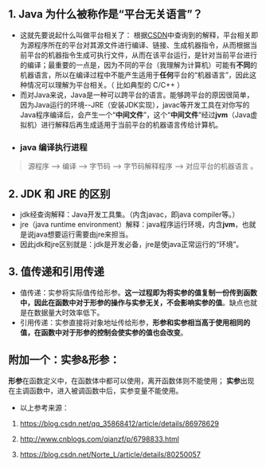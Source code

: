 ## 1. Java 为什么被称作是“平台无关语言”？
- 这就先要说起什么叫做平台相关了：
根据[CSDN](https://blog.csdn.net/qq_35868412/article/details/86978629
)中查询到的解释，平台相关即为源程序所在的平台对其源文件进行编译、链接、生成机器指令，从而根据当前平台的机器指令生成可执行文件，从而在该平台运行，是针对当前平台进行的编译；最重要的一点是，因为不同的平台（我理解为计算机）可能有**不同**的机器语言，所以在编译过程中不能产生适用于**任何**平台的“机器语言”，因此这种情况可以理解为平台相关。（ 比如典型的 C/C++ ）
- 而对Java来说，Java是一种可以跨平台的语言。能够跨平台的原因很简单，因为Java运行的环境--JRE（安装JDK实现），javac等开发工具在对你写的Java程序编译后，会产生一个“**中间文件**”，这个“**中间文件**”经过**jvm**（Java虚拟机）进行解释后再生成适用于当前平台的机器语言传给计算机。
- ### java 编译执行进程
>源程序 ——> 编译 ——> 字节码 ——> 字节码解释程序 ——> 对应平台的机器语言 。

## 2. JDK 和 JRE 的区别
- jdk经查询解释：Java开发工具集。（内含javac，即java compiler等。）
- jre（java runtime environment）解释：java程序运行环境，内含**jvm**，也就是说java想要运行需要由jre来担当。
- 因此jdk和jre区别就是：jdk是开发必备，jre是使java正常运行的“环境”。

## 3. 值传递和引用传递
- 值传递：实参将实际值传给形参。**这一过程即为将实参的值复制一份传到函数中，因此在函数中对于形参的操作与实参无关，不会影响实参的值**。缺点也就是在数据量大时效率低下。
- 引用传递：实参直接将对象地址传给形参，**形参和实参相当高于使用相同的值，在函数中对于形参的控制会使实参的值也会改变**。

## 附加一个：实参&形参：
**形参**在函数定义中，在函数体中都可以使用，离开函数体则不能使用；
**实参**出现在主调函数中，进入被调函数中后，实参变量不能使用。

- 以上参考来源：
1. [https://blog.csdn.net/qq_35868412/article/details/86978629
](https://blog.csdn.net/qq_35868412/article/details/86978629
)

2. [http://www.cnblogs.com/qianzf/p/6798833.html
](http://www.cnblogs.com/qianzf/p/6798833.html
)

3. [https://blog.csdn.net/Norte_L/article/details/80250057
](https://blog.csdn.net/Norte_L/article/details/80250057
)